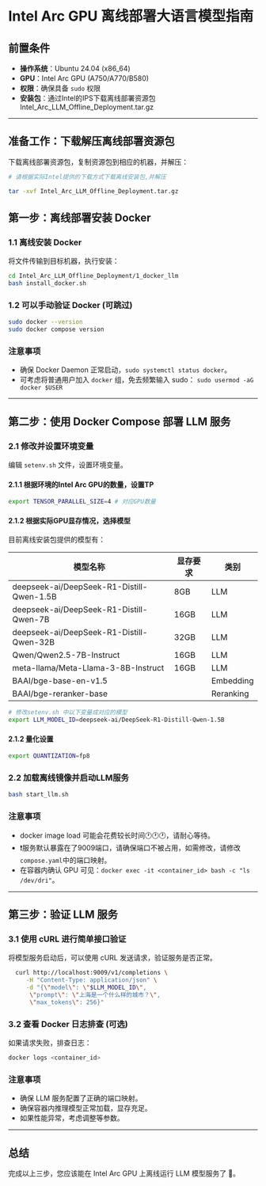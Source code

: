 # Intel Arc GPU 离线部署大语言模型指南

## 前置条件

- **操作系统**：Ubuntu 24.04 (x86_64)
- **GPU**：Intel Arc GPU (A750/A770/B580)
- **权限**：确保具备 `sudo` 权限
- **安装包**：通过Intel的IPS下载离线部署资源包 Intel_Arc_LLM_Offline_Deployment.tar.gz

---

## **准备工作：下载解压离线部署资源包**

下载离线部署资源包，复制资源包到相应的机器，并解压：

```bash
# 请根据实际Intel提供的下载方式下载离线安装包,并解压

tar -xvf Intel_Arc_LLM_Offline_Deployment.tar.gz

```

## **第一步：离线部署安装 Docker**

### 1.1 离线安装 Docker

将文件传输到目标机器，执行安装：

```bash
cd Intel_Arc_LLM_Offline_Deployment/1_docker_llm
bash install_docker.sh
```

### 1.2 可以手动验证 Docker (可跳过)

```bash
sudo docker --version
sudo docker compose version
```

### **注意事项**

- 确保 Docker Daemon 正常启动，`sudo systemctl status docker`。
- 可考虑将普通用户加入 `docker` 组，免去频繁输入 sudo： `sudo usermod -aG docker $USER`

---

## **第二步：使用 Docker Compose 部署 LLM 服务**

### 2.1 修改并设置环境变量

编辑 `setenv.sh` 文件，设置环境变量。

#### 2.1.1 根据环境的Intel Arc GPU的数量，设置TP

```bash
export TENSOR_PARALLEL_SIZE=4 # 对应GPU数量
```

#### 2.1.2 根据实际GPU显存情况，选择模型

目前离线安装包提供的模型有：

| 模型名称                                      | 显存要求 | 类别        |
|-------------------------------------------|------|-----------|
| deepseek-ai/DeepSeek-R1-Distill-Qwen-1.5B | 8GB  | LLM       |
| deepseek-ai/DeepSeek-R1-Distill-Qwen-7B   | 16GB | LLM       |
| deepseek-ai/DeepSeek-R1-Distill-Qwen-32B  | 32GB | LLM       |
| Qwen/Qwen2.5-7B-Instruct                  | 16GB | LLM       |
| meta-llama/Meta-Llama-3-8B-Instruct       | 16GB | LLM       |
| BAAI/bge-base-en-v1.5                     |      | Embedding |
| BAAI/bge-reranker-base                    |      | Reranking |

```bash
# 修改setenv.sh 中以下变量成对应的模型
export LLM_MODEL_ID=deepseek-ai/DeepSeek-R1-Distill-Qwen-1.5B
```

#### 2.1.2 量化设置

```sh
export QUANTIZATION=fp8
```

### 2.2 加载离线镜像并启动LLM服务

```bash
bash start_llm.sh
```

### **注意事项**

- docker image load 可能会花费较长时间🕐🕐🕐，请耐心等待。
- ❗️服务默认暴露在了9009端口，请确保端口不被占用，如需修改，请修改`compose.yaml`中的端口映射。
- 在容器内确认 GPU 可见：`docker exec -it <container_id> bash -c "ls /dev/dri"`。

---

## **第三步：验证 LLM 服务**

### 3.1 使用 cURL 进行简单接口验证

将模型服务启动后，可以使用 cURL 发送请求，验证服务是否正常。

```bash
  curl http://localhost:9009/v1/completions \
     -H "Content-Type: application/json" \
     -d "{\"model\": \"$LLM_MODEL_ID\",
      \"prompt\": \"上海是一个什么样的城市？\", 
      \"max_tokens\": 256}"
```

### 3.2 查看 Docker 日志排查 (可选)

如果请求失败，排查日志：

```bash
docker logs <container_id>
```

### **注意事项**

- 确保 LLM 服务配置了正确的端口映射。
- 确保容器内推理模型正常加载，显存充足。
- 如果性能异常，考虑调整等参数。

---

## **总结**

完成以上三步，您应该能在 Intel Arc GPU 上离线运行 LLM 模型服务了 🎉。


